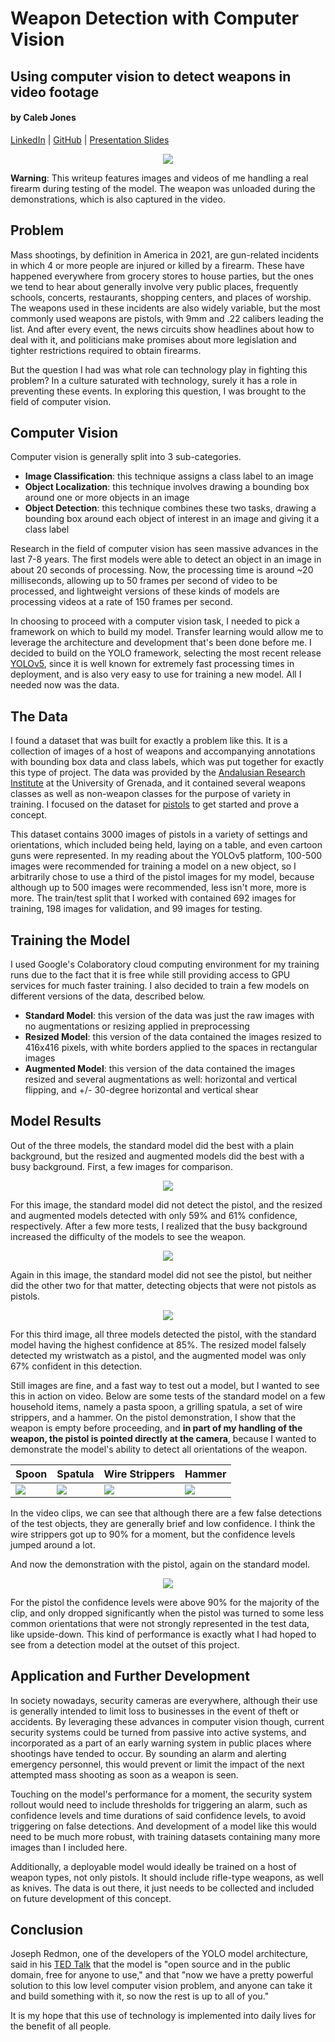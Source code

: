 # Weapon Detection with Computer Vision
## Using computer vision to detect weapons in video footage
#### by Caleb Jones
[LinkedIn](https://www.linkedin.com/in/calebsjones/) | [GitHub](https://github.com/iamcalebjones) | [Presentation Slides](https://www.beautiful.ai/player/-M_m0fACA3YtgjsssTaz)

<p align="center">
  <img src="https://github.com/iamcalebjones/Weapon_Detection/blob/main/demos/main_pic.png">
</p>

**Warning**: This writeup features images and videos of me handling a real firearm during testing of the model. The weapon was unloaded during the demonstrations, which is also captured in the video.

## Problem

Mass shootings, by definition in America in 2021, are gun-related incidents in which 4 or more people are injured or killed by a firearm. These have happened everywhere from grocery stores to house parties, but the ones we tend to hear about generally involve very public places, frequently schools, concerts, restaurants, shopping centers, and places of worship. The weapons used in these incidents are also widely variable, but the most commonly used weapons are pistols, with 9mm and .22 calibers leading the list. And after every event, the news circuits show headlines about how to deal with it, and politicians make promises about more legislation and tighter restrictions required to obtain firearms.

But the question I had was what role can technology play in fighting this problem? In a culture saturated with technology, surely it has a role in preventing these events. In exploring this question, I was brought to the field of computer vision.

## Computer Vision

Computer vision is generally split into 3 sub-categories.
* __Image Classification__: this technique assigns a class label to an image
* __Object Localization__: this technique involves drawing a bounding box around one or more objects in an image
* __Object Detection__: this technique combines these two tasks, drawing a bounding box around each object of interest in an image and giving it a class label

Research in the field of computer vision has seen massive advances in the last 7-8 years. The first models were able to detect an object in an image in about 20 seconds of processing. Now, the processing time is around ~20 milliseconds, allowing up to 50 frames per second of video to be processed, and lightweight versions of these kinds of models are processing videos at a rate of 150 frames per second.

In choosing to proceed with a computer vision task, I needed to pick a framework on which to build my model. Transfer learning would allow me to leverage the architecture and development that's been done before me. I decided to build on the YOLO framework, selecting the most recent release [YOLOv5](https://github.com/ultralytics/yolov5), since it is well known for extremely fast processing times in deployment, and is also very easy to use for training a new model. All I needed now was the data.

## The Data

I found a dataset that was built for exactly a problem like this. It is a collection of images of a host of weapons and accompanying annotations with bounding box data and class labels, which was put together for exactly this type of project. The data was provided by the [Andalusian Research Institute](https://dasci.es/) at the University of Grenada, and it contained several weapons classes as well as non-weapon classes for the purpose of variety in training. I focused on the dataset for [pistols](https://github.com/ari-dasci/OD-WeaponDetection/tree/master/Pistol%20detection) to get started and prove a concept. 

This dataset contains 3000 images of pistols in a variety of settings and orientations, which included being held, laying on a table, and even cartoon guns were represented. In my reading about the YOLOv5 platform, 100-500 images were recommended for training a model on a new object, so I arbitrarily chose to use a third of the pistol images for my model, because although up to 500 images were recommended, less isn't more, more is more. The train/test split that I worked with contained 692 images for training, 198 images for validation, and 99 images for testing.

## Training the Model

I used Google's Colaboratory cloud computing environment for my training runs due to the fact that it is free while still providing access to GPU services for much faster training. I also decided to train a few models on different versions of the data, described below.
* __Standard Model__: this version of the data was just the raw images with no augmentations or resizing applied in preprocessing
* __Resized Model__: this version of the data contained the images resized to 416x416 pixels, with white borders applied to the spaces in rectangular images
* __Augmented Model__: this version of the data contained the images resized and several augmentations as well: horizontal and vertical flipping, and +/- 30-degree horizontal and vertical shear

## Model Results

Out of the three models, the standard model did the best with a plain background, but the resized and augmented models did the best with a busy background. First, a few images for comparison.

<p align="center">
  <img src="https://github.com/iamcalebjones/Weapon_Detection/blob/main/demos/demo_1.png">
</p>

For this image, the standard model did not detect the pistol, and the resized and augmented models detected with only 59% and 61% confidence, respectively. After a few more tests, I realized that the busy background increased the difficulty of the models to see the weapon.

<p align="center">
  <img src="https://github.com/iamcalebjones/Weapon_Detection/blob/main/demos/demo_2.png">
</p>

Again in this image, the standard model did not see the pistol, but neither did the other two for that matter, detecting objects that were not pistols as pistols.

<p align="center">
  <img src="https://github.com/iamcalebjones/Weapon_Detection/blob/main/demos/demo_3.png">
</p>

For this third image, all three models detected the pistol, with the standard model having the highest confidence at 85%. The resized model falsely detected my wristwatch as a pistol, and the augmented model was only 67% confident in this detection.

Still images are fine, and a fast way to test out a model, but I wanted to see this in action on video. Below are some tests of the standard model on a few household items, namely a pasta spoon, a grilling spatula, a set of wire strippers, and a hammer. On the pistol demonstration, I show that the weapon is empty before proceeding, and **in part of my handling of the weapon, the pistol is pointed directly at the camera**, because I wanted to demonstrate the model's ability to detect all orientations of the weapon.

| Spoon | Spatula | Wire Strippers | Hammer |
| -- | -- | -- | -- |
![](https://github.com/iamcalebjones/Weapon_Detection/blob/main/demos/object_test_spoon.gif) | ![](https://github.com/iamcalebjones/Weapon_Detection/blob/main/demos/object_test_spatula.gif) | ![](https://github.com/iamcalebjones/Weapon_Detection/blob/main/demos/object_test_wire_strippers.gif) | ![](https://github.com/iamcalebjones/Weapon_Detection/blob/main/demos/object_test_hammer.gif) |

In the video clips, we can see that although there are a few false detections of the test objects, they are generally brief and low confidence. I think the wire strippers got up to 90% for a moment, but the confidence levels jumped around a lot.

And now the demonstration with the pistol, again on the standard model.

<p align="center">
  <img src="https://github.com/iamcalebjones/Weapon_Detection/blob/main/demos/object_test_pistol.gif">
</p>

For the pistol the confidence levels were above 90% for the majority of the clip, and only dropped significantly when the pistol was turned to some less common orientations that were not strongly represented in the test data, like upside-down. This kind of performance is exactly what I had hoped to see from a detection model at the outset of this project.

## Application and Further Development

In society nowadays, security cameras are everywhere, although their use is generally intended to limit loss to businesses in the event of theft or accidents. By leveraging these advances in computer vision though, current security systems could be turned from passive into active systems, and incorporated as a part of an early warning system in public places where shootings have tended to occur. By sounding an alarm and alerting emergency personnel, this would prevent or limit the impact of the next attempted mass shooting as soon as a weapon is seen.

Touching on the model's performance for a moment, the security system rollout would need to include thresholds for triggering an alarm, such as confidence levels and time durations of said confidence levels, to avoid triggering on false detections. And development of a model like this would need to be much more robust, with training datasets containing many more images than I included here.

Additionally, a deployable model would ideally be trained on a host of weapon types, not only pistols. It should include rifle-type weapons, as well as knives. The data is out there, it just needs to be collected and included on future development of this concept.

## Conclusion

Joseph Redmon, one of the developers of the YOLO model architecture, said in his [TED Talk](https://www.youtube.com/watch?v=Cgxsv1riJhI&t=333s) that the model is "open source and in the public domain, free for anyone to use," and that "now we have a pretty powerful solution to this low level computer vision problem, and anyone can take it and build something with it, so now the rest is up to all of you." 

It is my hope that this use of technology is implemented into daily lives for the benefit of all people.

